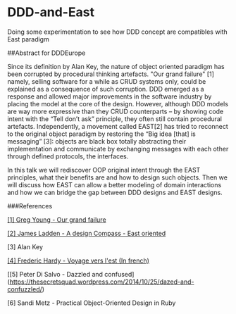 # DDD-and-East
Doing some experimentation to see how DDD concept are compatibles with East paradigm

##Abstract for DDDEurope

Since its definition by Alan Key, the nature of object oriented paradigm has been corrupted by procedural thinking artefacts.
"Our grand failure" [1] namely, selling software for a while as CRUD systems only, could be explained as a consequence of such corruption. 
DDD emerged as a response and allowed major improvements in the software industry by placing the model at the core of the design. 
However, although DDD models are way more expressive than they CRUD counterparts 
– by showing code intent with the “Tell don’t ask” principle, they often still contain procedural artefacts. 
Independently, a movement called EAST[2] has tried to reconnect to the original object paradigm by restoring
the “Big idea [that] is messaging” [3]: objects are black box totally abstracting their implementation and
communicate by exchanging messages with each other through defined protocols, the interfaces. 

In this talk we will rediscover OOP original intent through the EAST principles, what their benefits are and how to design such objects. 
Then we will discuss how EAST can allow a better modeling of domain interactions and how we can bridge the gap between DDD designs and EAST designs. 


###References

[[1] Greg Young - Our grand failure](http://herdingcode.com/herding-code-51-greg-young-on-our-grand-failure-thoughts-on-dddd/)

[[2] James Ladden - A design Compass - East oriented](http://jamesladdcode.com/2007/02/02/draft-a-design-compass-east-oriented/) 

[3] Alan Key

[[4] Frederic Hardy - Voyage vers l'est (In french)](http://blog.est.voyage/phpTour2015/) 

[[5]  Peter Di Salvo - Dazzled and confused] (https://thesecretsquad.wordpress.com/2014/10/25/dazed-and-confuzzled/)  

[6] Sandi Metz - Practical Object-Oriented Design in Ruby 